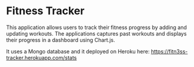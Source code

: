 # Fitness Tracker

This application allows users to track their fitness progress by adding and updating workouts. The applications captures past workouts and displays their progress in a dashboard using Chart.js. 

It uses a Mongo database and it deployed on Heroku here: https://fitn3ss-tracker.herokuapp.com/stats